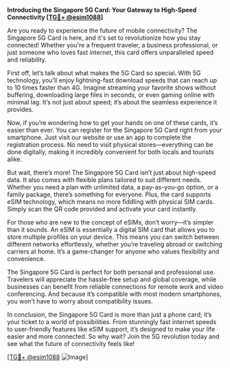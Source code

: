 **Introducing the Singapore 5G Card: Your Gateway to High-Speed Connectivity [[TG💪+ @esim1088](https://t.me/s/esim1088)]**

Are you ready to experience the future of mobile connectivity? The Singapore 5G Card is here, and it's set to revolutionize how you stay connected! Whether you're a frequent traveler, a business professional, or just someone who loves fast internet, this card offers unparalleled speed and reliability. 

First off, let’s talk about what makes the 5G Card so special. With 5G technology, you'll enjoy lightning-fast download speeds that can reach up to 10 times faster than 4G. Imagine streaming your favorite shows without buffering, downloading large files in seconds, or even gaming online with minimal lag. It’s not just about speed; it’s about the seamless experience it provides.

Now, if you’re wondering how to get your hands on one of these cards, it’s easier than ever. You can register for the Singapore 5G Card right from your smartphone. Just visit our website or use an app to complete the registration process. No need to visit physical stores—everything can be done digitally, making it incredibly convenient for both locals and tourists alike.

But wait, there’s more! The Singapore 5G Card isn’t just about high-speed data. It also comes with flexible plans tailored to suit different needs. Whether you need a plan with unlimited data, a pay-as-you-go option, or a family package, there’s something for everyone. Plus, the card supports eSIM technology, which means no more fiddling with physical SIM cards. Simply scan the QR code provided and activate your card instantly.

For those who are new to the concept of eSIMs, don’t worry—it’s simpler than it sounds. An eSIM is essentially a digital SIM card that allows you to store multiple profiles on your device. This means you can switch between different networks effortlessly, whether you’re traveling abroad or switching carriers at home. It’s a game-changer for anyone who values flexibility and convenience.

The Singapore 5G Card is perfect for both personal and professional use. Travelers will appreciate the hassle-free setup and global coverage, while businesses can benefit from reliable connections for remote work and video conferencing. And because it’s compatible with most modern smartphones, you won’t have to worry about compatibility issues.

In conclusion, the Singapore 5G Card is more than just a phone card; it’s your ticket to a world of possibilities. From stunningly fast internet speeds to user-friendly features like eSIM support, it’s designed to make your life easier and more connected. So why wait? Join the 5G revolution today and see what the future of connectivity feels like!

[[TG💪+ @esim1088](https://t.me/s/esim1088) ![Image](https://i.postimg.cc/Y0z9fWf4/image.png)]